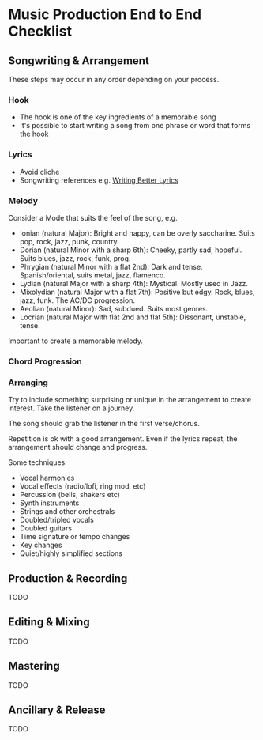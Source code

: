 # Music Production End to End Checklist

## Songwriting & Arrangement

These steps may occur in any order depending on your process.

### Hook

* The hook is one of the key ingredients of a memorable song
* It's possible to start writing a song from one phrase or word that forms the hook

### Lyrics

* Avoid cliche
* Songwriting references e.g. [Writing Better Lyrics](https://www.amazon.com.au/Writing-Better-Lyrics-Pat-Pattison-ebook/dp/B008Y0XH1C)

### Melody

Consider a Mode that suits the feel of the song, e.g.

* Ionian (natural Major): Bright and happy, can be overly saccharine. Suits pop, rock, jazz, punk, country.
* Dorian (natural Minor with a sharp 6th): Cheeky, partly sad, hopeful. Suits blues, jazz, rock, funk, prog.
* Phrygian (natural Minor with a flat 2nd): Dark and tense. Spanish/oriental, suits metal, jazz, flamenco.
* Lydian (natural Major with a sharp 4th): Mystical. Mostly used in Jazz.
* Mixolydian (natural Major with a flat 7th): Positive but edgy. Rock, blues, jazz, funk. The AC/DC progression.
* Aeolian (natural Minor): Sad, subdued. Suits most genres.
* Locrian (natural Major with flat 2nd and flat 5th): Dissonant, unstable, tense. 

Important to create a memorable melody.

### Chord Progression

### Arranging

Try to include something surprising or unique in the arrangement to create interest. Take the listener on a journey.

The song should grab the listener in the first verse/chorus.

Repetition is ok with a good arrangement. Even if the lyrics repeat, the arrangement should change and progress.

Some techniques:

* Vocal harmonies
* Vocal effects (radio/lofi, ring mod, etc)
* Percussion (bells, shakers etc)
* Synth instruments
* Strings and other orchestrals
* Doubled/tripled vocals
* Doubled guitars
* Time signature or tempo changes
* Key changes
* Quiet/highly simplified sections

## Production & Recording

TODO

## Editing & Mixing

TODO

## Mastering

TODO

## Ancillary & Release

TODO
